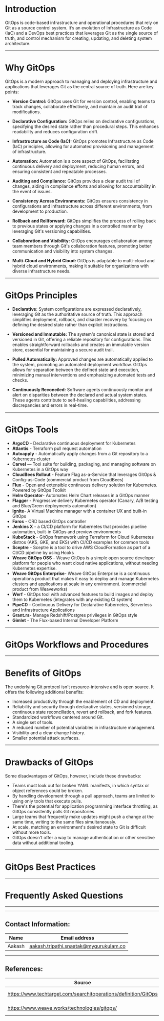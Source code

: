 
# Introduction
GitOps is code-based infrastructure and operational procedures that rely on Git as a source control system. It’s an evolution of Infrastructure as Code (IaC) and a DevOps best practices that leverages Git as the single source of truth, and control mechanism for creating, updating, and deleting system architecture.

***
# Why GitOps

GitOps is a modern approach to managing and deploying infrastructure and applications that leverages Git as the central source of truth. Here are key points:

* **Version Control:** GitOps uses Git for version control, enabling teams to track changes, collaborate effectively, and maintain an audit trail of modifications.

* **Declarative Configuration:** GitOps relies on declarative configurations, specifying the desired state rather than procedural steps. This enhances readability and reduces configuration drift.

* **Infrastructure as Code (IaC):** GitOps promotes Infrastructure as Code (IaC) principles, allowing for automated provisioning and management of infrastructure.

* **Automation:** Automation is a core aspect of GitOps, facilitating continuous delivery and deployment, reducing human errors, and ensuring consistent and repeatable processes.

* **Auditing and Compliance:** GitOps provides a clear audit trail of changes, aiding in compliance efforts and allowing for accountability in the event of issues.

* **Consistency Across Environments:** GitOps ensures consistency in configurations and infrastructure across different environments, from development to production.

* **Rollback and Rollforward:** GitOps simplifies the process of rolling back to previous states or applying changes in a controlled manner by leveraging Git's versioning capabilities.

* **Collaboration and Visibility:** GitOps encourages collaboration among team members through Git's collaboration features, promoting better communication and visibility into system changes.

* **Multi-Cloud and Hybrid Cloud:** GitOps is adaptable to multi-cloud and hybrid cloud environments, making it suitable for organizations with diverse infrastructure needs.
***
# GitOps Principles 
* **Declarative:** System configurations are expressed declaratively, leveraging Git as the authoritative source of truth. This approach simplifies deployment, rollback, and disaster recovery by focusing on defining the desired state rather than explicit instructions.

* **Versioned and Immutable:** The system's canonical state is stored and versioned in Git, offering a reliable repository for configurations. This enables straightforward rollbacks and creates an immutable version store, essential for maintaining a secure audit trail.

* **Pulled Automatically:** Approved changes are automatically applied to the system, promoting an automated deployment workflow. GitOps allows for separation between the defined state and execution, minimizing manual interventions and emphasizing automated tests and checks.

* **Continuously Reconciled:** Software agents continuously monitor and alert on disparities between the declared and actual system states. These agents contribute to self-healing capabilities, addressing discrepancies and errors in real-time.
***
# GitOps Tools 
* **ArgoCD** - Declarative continuous deployment for Kubernetes
* **Atlantis** - Terraform pull request automation
* **Autoapply** - Automatically apply changes from a Git repository to a Kubernetes cluster
* **Carvel** — Tool suite for building, packaging, and managing software on Kubernetes in a GitOps way
* **CloudBees Rollout** - Feature Flag as-a-Service that leverages GitOps & Config-as-Code (commercial product from CloudBees)
* **Flux** - Open and extensible continuous delivery solution for Kubernetes. Powered by GitOps Toolkit
* **Helm Operator**- Automates Helm Chart releases in a GitOps manner
* **Flagger** - Progressive delivery Kubernetes operator (Canary, A/B testing and Blue/Green deployments automation)
* **Ignite**- A Virtual Machine manager with a container UX and built-in GitOps
* **Faros** - CRD based GitOps controller
* **Jenkins X** - a CI/CD platform for Kubernetes that provides pipeline automation, built-in GitOps and preview environments
* **KubeStack** - GitOps framework using Terraform for Cloud Kubernetes distros (AKS, GKE, and EKS) with CI/CD examples for common tools
* **Sceptre** - Sceptre is a tool to drive AWS CloudFormation as part of a CI/CD pipeline by using Hooks
* **Weave GitOps OSS** - Weave GitOps is a simple open source developer platform for people who want cloud native applications, without needing Kubernetes expertise.
* **Weave GitOps Enterprise**- Weave GitOps Enterprise is a continuous operations product that makes it easy to deploy and manage Kubernetes clusters and applications at scale in any environment. (commercial product from Weaveworks)
* **Werf** - GitOps tool with advanced features to build images and deploy them to Kubernetes (integrates with any existing CI system)
* **PipeCD** - Continuous Delivery for Declarative Kubernetes, Serverless and Infrastructure Applications
* **Grant.rs**- Manage Redshift/Postgres privileges in GitOps style
* **Gimlet** - The Flux-based Internal Developer Platform
***
# GitOps Workflows and Procedures
*** 
# Benefits of GitOps
The underlying Git protocol isn't resource-intensive and is open source. It offers the following additional benefits:

* Increased productivity through the enablement of CD and deployment.
* Reliability and security through declarative states, versioned storage, continuous state reconciliation, revert and rollback, and fork features.
* Standardized workflows centered around Git.
* A single set of tools.
* A reduced number of potential variables in infrastructure management.
* Visibility and a clear change history.
* Smaller potential attack surfaces.
*** 
# Drawbacks of GitOps
Some disadvantages of GitOps, however, include these drawbacks:

* Teams must look out for broken YAML manifests, in which syntax or object references could be broken.
* By handling development through a pull approach, teams are limited to using only tools that execute pulls.
* There's the potential for application programming interface throttling, as GitOps consistently polls Git repositories.
* Large teams that frequently make updates might push a change at the same time, writing to the same files simultaneously.
* At scale, matching an environment's desired state to Git is difficult without more tools.
* GitOps doesn't offer a way to manage authentication or other sensitive data without additional tooling.

*** 
# GitOps Best Practices
***
# Frequently Asked Questions 
***
***
## Contact Information:
| Name | Email address |
| ---- | ------------- |
| Aakash | aakash.tripathi.snaatak@mygurukulam.co |

***
## References:
| Source | Description |
| ------ | ----------- |
| https://www.techtarget.com/searchitoperations/definition/GitOps | Gitops Features |
| https://www.weave.works/technologies/gitops/ | Gitops Principles |

